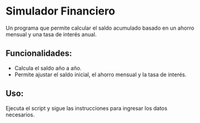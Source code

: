 # Simulador Financiero

Un programa que permite calcular el saldo acumulado basado en un ahorro mensual y una tasa de interés anual.  

## Funcionalidades:
- Calcula el saldo año a año.
- Permite ajustar el saldo inicial, el ahorro mensual y la tasa de interés.

## Uso:
Ejecuta el script y sigue las instrucciones para ingresar los datos necesarios.
